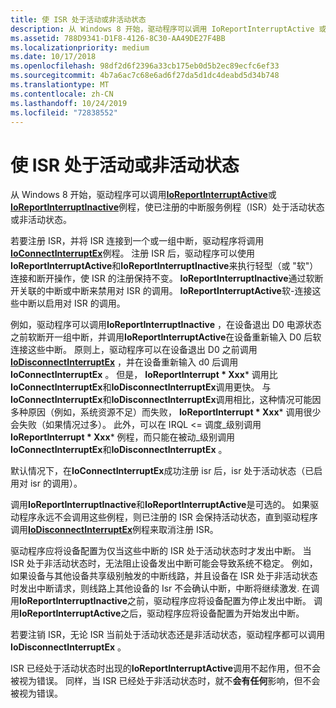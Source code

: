 ```yaml
---
title: 使 ISR 处于活动或非活动状态
description: 从 Windows 8 开始，驱动程序可以调用 IoReportInterruptActive 或 IoReportInterruptInactive 例程，使已注册的中断服务例程（ISR）处于活动状态或非活动状态。
ms.assetid: 788D9341-D1F8-4126-8C30-AA49DE27F4BB
ms.localizationpriority: medium
ms.date: 10/17/2018
ms.openlocfilehash: 98df2d6f2396a33cb175eb0d5b2ec89ecfc6ef33
ms.sourcegitcommit: 4b7a6ac7c68e6ad6f27da5d1dc4deabd5d34b748
ms.translationtype: MT
ms.contentlocale: zh-CN
ms.lasthandoff: 10/24/2019
ms.locfileid: "72838552"
---
```

# <a name="making-an-isr-active-or-inactive"></a>使 ISR 处于活动或非活动状态


从 Windows 8 开始，驱动程序可以调用[**IoReportInterruptActive**](https://docs.microsoft.com/windows-hardware/drivers/ddi/wdm/nf-wdm-ioreportinterruptactive)或[**IoReportInterruptInactive**](https://docs.microsoft.com/windows-hardware/drivers/ddi/wdm/nf-wdm-ioreportinterruptinactive)例程，使已注册的中断服务例程（ISR）处于活动状态或非活动状态。

若要注册 ISR，并将 ISR 连接到一个或一组中断，驱动程序将调用[**IoConnectInterruptEx**](https://docs.microsoft.com/windows-hardware/drivers/ddi/wdm/nf-wdm-ioconnectinterruptex)例程。 注册 ISR 后，驱动程序可以使用**IoReportInterruptActive**和**IoReportInterruptInactive**来执行轻型（或 "软"）连接和断开操作，使 ISR 的注册保持不变。 **IoReportInterruptInactive**通过软断开关联的中断或中断来禁用对 ISR 的调用。 **IoReportInterruptActive**软-连接这些中断以启用对 ISR 的调用。

例如，驱动程序可以调用**IoReportInterruptInactive** ，在设备退出 D0 电源状态之前软断开一组中断，并调用**IoReportInterruptActive**在设备重新输入 D0 后软连接这些中断。 原则上，驱动程序可以在设备退出 D0 之前调用[**IoDisconnectInterruptEx**](https://docs.microsoft.com/windows-hardware/drivers/ddi/wdm/nf-wdm-iodisconnectinterruptex) ，并在设备重新输入 d0 后调用**IoConnectInterruptEx** 。 但是， **IoReportInterrupt * Xxx*** 调用比**IoConnectInterruptEx**和**IoDisconnectInterruptEx**调用更快。 与**IoConnectInterruptEx**和**IoDisconnectInterruptEx**调用相比，这种情况可能因多种原因（例如，系统资源不足）而失败， **IoReportInterrupt * Xxx*** 调用很少会失败（如果情况过多）。 此外，可以在 IRQL &lt;= 调度\_级别调用**IoReportInterrupt * Xxx*** 例程，而只能在被动\_级别调用**IoConnectInterruptEx**和**IoDisconnectInterruptEx** 。

默认情况下，在**IoConnectInterruptEx**成功注册 isr 后，isr 处于活动状态（已启用对 isr 的调用）。

调用**IoReportInterruptInactive**和**IoReportInterruptActive**是可选的。 如果驱动程序永远不会调用这些例程，则已注册的 ISR 会保持活动状态，直到驱动程序调用[**IoDisconnectInterruptEx**](https://docs.microsoft.com/windows-hardware/drivers/ddi/wdm/nf-wdm-iodisconnectinterruptex)例程来取消注册 ISR。

驱动程序应将设备配置为仅当这些中断的 ISR 处于活动状态时才发出中断。 当 ISR 处于非活动状态时，无法阻止设备发出中断可能会导致系统不稳定。 例如，如果设备与其他设备共享级别触发的中断线路，并且设备在 ISR 处于非活动状态时发出中断请求，则线路上其他设备的 Isr 不会确认中断，中断将继续激发. 在调用**IoReportInterruptInactive**之前，驱动程序应将设备配置为停止发出中断。 调用**IoReportInterruptActive**之后，驱动程序应将设备配置为开始发出中断。

若要注销 ISR，无论 ISR 当前处于活动状态还是非活动状态，驱动程序都可以调用**IoDisconnectInterruptEx** 。

ISR 已经处于活动状态时出现的**IoReportInterruptActive**调用不起作用，但不会被视为错误。 同样，当 ISR 已经处于非活动状态时，就不**会有任何**影响，但不会被视为错误。

 

 




